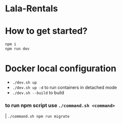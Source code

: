 # Lala-Rentals

# How to get started?

```sh
npm i
npm run dev
```

# Docker local configuration

- `./dev.sh up`
- `./dev.sh up -d` to run containers in detached mode
- `./dev.sh --build` to build

### to run npm script use `./command.sh <command>`

| `./command.sh npm run migrate`
